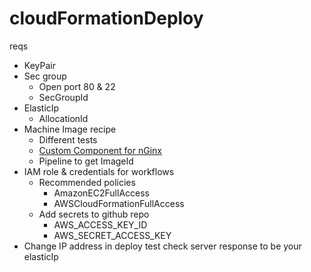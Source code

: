 # cloudFormationDeploy

reqs
 - KeyPair
 - Sec group
   - Open port 80 & 22
   - SecGroupId
 - ElasticIp
   - AllocationId
 - Machine Image recipe
   - Different tests
   - [Custom Component for nGinx](./NGINXComponent.yml)
   - Pipeline to get ImageId 
 - IAM role & credentials for workflows
   - Recommended policies
     - AmazonEC2FullAccess
     - AWSCloudFormationFullAccess
   - Add secrets to github repo
     - AWS_ACCESS_KEY_ID
     - AWS_SECRET_ACCESS_KEY
 - Change IP address in deploy test check server response to be your elasticIp
